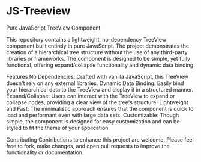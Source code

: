 # JS-Treeview
Pure JavaScript TreeView Component

This repository contains a lightweight, no-dependency TreeView component built entirely in pure JavaScript. The project demonstrates the creation of a hierarchical tree structure without the use of any third-party libraries or frameworks. The component is designed to be simple, yet fully functional, offering expand/collapse functionality and dynamic data binding.

Features
No Dependencies: Crafted with vanilla JavaScript, this TreeView doesn't rely on any external libraries.
Dynamic Data Binding: Easily bind your hierarchical data to the TreeView and display it in a structured manner.
Expand/Collapse: Users can interact with the TreeView to expand or collapse nodes, providing a clear view of the tree's structure.
Lightweight and Fast: The minimalistic approach ensures that the component is quick to load and performant even with large data sets.
Customizable: Though simple, the component is designed for easy customization and can be styled to fit the theme of your application.


Contributing
Contributions to enhance this project are welcome. Please feel free to fork, make changes, and open pull requests to improve the functionality or documentation.